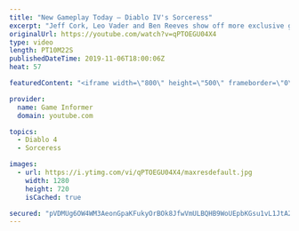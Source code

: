 ```yaml
---
title: "New Gameplay Today – Diablo IV's Sorceress"
excerpt: "Jeff Cork, Leo Vader and Ben Reeves show off more exclusive gameplay of Diablo IV, which can be viewed without commentary at ..."
originalUrl: https://youtube.com/watch?v=qPTOEGU04X4
type: video
length: PT10M22S
publishedDateTime: 2019-11-06T18:00:06Z
heat: 57

featuredContent: "<iframe width=\"800\" height=\"500\" frameborder=\"0\" src=\"https://www.youtube.com/embed/qPTOEGU04X4\" allow=\"accelerometer; autoplay; encrypted-media; gyroscope; picture-in-picture\" allowfullscreen></iframe>"

provider:
  name: Game Informer
  domain: youtube.com

topics:
  - Diablo 4
  - Sorceress

images:
  - url: https://i.ytimg.com/vi/qPTOEGU04X4/maxresdefault.jpg
    width: 1280
    height: 720
    isCached: true

secured: "pVDMUg6OW4WM3AeonGpaKFukyOrBOk8JfwVmULBQHB9WoUEpbKGsu1vL1JtA2mfFKlQJ98aGqk238Ppr0c/mhSmhATo+isyq55HuJpzHQ/NaLLNhAS8FHeZeCH3bkrP6blXJkZmmoCRc7jbRyRG1oSFtBKI/+gVRw+xfC2E55x/xvGVUQ7XYsJLZkY4AKJhQQqv2U3JEVXuXp3qyPvTo05P1km71gPsKhN+nnUbgIAkGbdQy/MHa1QPvVvh/Vwalkhv55g6VaHu+QSMuiMfFaoHBtMkUz8ZL63uX7dpiyyXjWEZ0mAiPIkd7peafGzqOL+am9ZnRFLvFyqA3hFBj5VA8kclwbl7GAXQBftr0rCLlPNxIUMWrpqKF3fZr3AHxlCNWW2gB8osQOoKFz8RFTA0mnl5krf5E1oFIfFY+QrUpc86mq1NprKoNojasx3SP;GU7hgNyYtFruSwQC42tdeA=="
---
```


